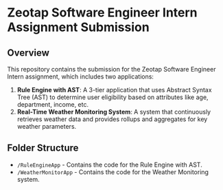 # Zeotap Software Engineer Intern Assignment Submission

## Overview

This repository contains the submission for the Zeotap Software Engineer Intern assignment, which includes two applications:

1. **Rule Engine with AST**: A 3-tier application that uses Abstract Syntax Tree (AST) to determine user eligibility based on attributes like age, department, income, etc.
2. **Real-Time Weather Monitoring System**: A system that continuously retrieves weather data and provides rollups and aggregates for key weather parameters.

## Folder Structure

- `/RuleEngineApp` - Contains the code for the Rule Engine with AST.
- `/WeatherMonitorApp` - Contains the code for the Weather Monitoring system.

